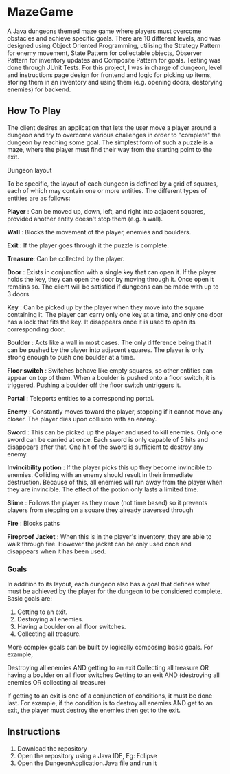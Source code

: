 # MazeGame
A Java dungeons themed maze game where players must overcome obstacles and achieve specific goals. There are 10 different levels, and was designed using Object Oriented Programming, utilising the Strategy Pattern for enemy movement, State Pattern for collectable objects, Observer Pattern for inventory updates and Composite Pattern for goals. Testing was done through JUnit Tests. For this project, I was in charge of dungeon, level and instructions page design for frontend and logic for picking up items, storing them in an inventory and using them (e.g. opening doors, destorying enemies) for backend. 

## How To Play

The client desires an application that lets the user move a player around a dungeon and try to overcome various challenges in order to "complete" the dungeon by reaching some goal. The simplest form of such a puzzle is a maze, where the player must find their way from the starting point to the exit.

Dungeon layout

To be specific, the layout of each dungeon is defined by a grid of squares, each of which may contain one or more entities. The different types of entities are as follows:

**Player** : Can be moved up, down, left, and right into adjacent squares, provided another entity doesn't stop them (e.g. a wall).

**Wall** : Blocks the movement of the player, enemies and boulders.

**Exit** : If the player goes through it the puzzle is complete.

**Treasure**: Can be collected by the player.

**Door** : Exists in conjunction with a single key that can open it. If the player holds the key, they can open the door by moving through it. Once open it remains so. The client will be satisfied if dungeons can be made with up to 3 doors.

**Key** : Can be picked up by the player when they move into the square containing it. The player can carry only one key at a time, and only one door has a lock that fits the key. It disappears once it is used to open its corresponding door.

**Boulder** : Acts like a wall in most cases. The only difference being that it can be pushed by the player into adjacent squares. The player is only strong enough to push one boulder at a time.

**Floor switch** : Switches behave like empty squares, so other entities can appear on top of them. When a boulder is pushed onto a floor switch, it is triggered. Pushing a boulder off the floor switch untriggers it.

**Portal** : Teleports entities to a corresponding portal.

**Enemy** : Constantly moves toward the player, stopping if it cannot move any closer. The player dies upon collision with an enemy.

**Sword** : This can be picked up the player and used to kill enemies. Only one sword can be carried at once. Each sword is only capable of 5 hits and disappears after that. One hit of the sword is sufficient to destroy any enemy.

**Invincibility potion** : If the player picks this up they become invincible to enemies. Colliding with an enemy should result in their immediate destruction. Because of this, all enemies will run away from the player when they are invincible. The effect of the potion only lasts a limited time.

**Slime** : Follows the player as they move (not time based) so it prevents players from stepping on a square they already traversed through 

**Fire** : Blocks paths 

**Fireproof Jacket** : When this is in the player's inventory, they are able to walk through fire. However the jacket can be only used once and disappears when it has been used. 

### Goals

In addition to its layout, each dungeon also has a goal that defines what must be achieved by the player for the dungeon to be considered complete. Basic goals are:


1. Getting to an exit.
2. Destroying all enemies.
3. Having a boulder on all floor switches.
4. Collecting all treasure.


More complex goals can be built by logically composing basic goals. For example,


Destroying all enemies AND getting to an exit
Collecting all treasure OR having a boulder on all floor switches
Getting to an exit AND (destroying all enemies OR collecting all treasure)


If getting to an exit is one of a conjunction of conditions, it must be done last. For example, if the condition is to destroy all enemies AND get to an exit, the player must destroy the enemies then get to the exit.

## Instructions
1. Download the repository
2. Open the repository using a Java IDE, Eg: Eclipse
3. Open the DungeonApplication.Java file and run it
